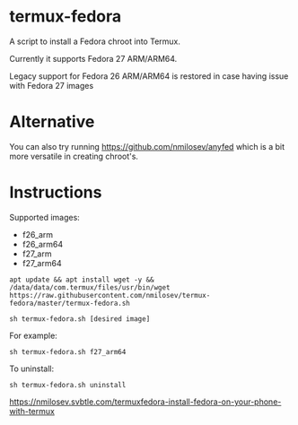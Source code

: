# termux-fedora
A script to install a Fedora chroot into Termux.

Currently it supports Fedora 27 ARM/ARM64.

Legacy support for Fedora 26 ARM/ARM64 is restored in case having issue with Fedora 27 images

# Alternative

You can also try running https://github.com/nmilosev/anyfed which is a bit more versatile in creating chroot's.

# Instructions

Supported images:

- f26_arm
- f26_arm64
- f27_arm
- f27_arm64

```
apt update && apt install wget -y && /data/data/com.termux/files/usr/bin/wget https://raw.githubusercontent.com/nmilosev/termux-fedora/master/termux-fedora.sh

sh termux-fedora.sh [desired image]
```

For example:

```
sh termux-fedora.sh f27_arm64
```

To uninstall:

```
sh termux-fedora.sh uninstall
```

https://nmilosev.svbtle.com/termuxfedora-install-fedora-on-your-phone-with-termux
